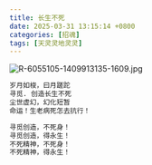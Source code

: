 ```yaml
---
title: 长生不死
date: 2025-03-31 13:15:14 +0800
categories: [招魂]
tags: [天灵灵地灵灵]
---
```


![R-6055105-1409913135-1609.jpg](https://b2.235421.xyz/pic/2025/03/3b53cea25baa58277be7efe84b0d2fd0.jpg)

```txt
岁月如梭，曰月蹉跎
寻觅. 创造长生不死
尘世虚幻，幻化短暂
命运！生老病死怎去抗行！

寻觅创造，不死身！
寻觅创造，得永生！
不死精神，不死身！
不死精神，得永生！
```